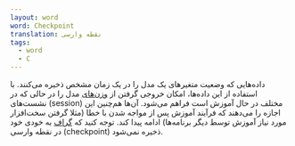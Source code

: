 ```yaml
---
layout: word
word: Checkpoint
translation: نقطه وارسی
tags:
  - word
  - C
---
```

    
داده‌هایی که وضعیت متغیرهای یک مدل را در یک زمان مشخص ذخیره می‌کنند. با استفاده از این داده‌ها،‌ امکان خروجی گرفتن از [وزن‌های](/W/weight) مدل را در حالی که در نشست‌های (session) مختلف در حال آموزش است فراهم می‌شود. آن‌ها هم‌چنین این اجازه را می‌دهند که فرآیند آموزش پس از مواجه شدن با خطا (مثلا گرفتن سخت‌افزار مورد نیاز آموزش توسط دیگر برنامه‌ها) ادامه پیدا کند. توجه کنید که [گراف](/G/graph) به خودی خود در نقطه وارسی (checkpoint) ذخیره نمی‌شود. 
    
